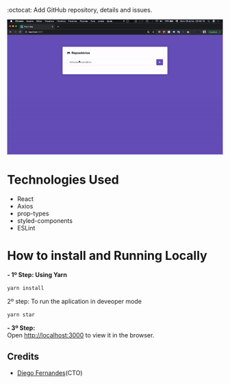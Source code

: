 :octocat: Add GitHub repository, details and issues.

![](github-repo-react.gif)

# Technologies Used

* React
* Axios
* prop-types
* styled-components
* ESLint

# How to install and Running Locally

**- 1º Step: Using Yarn**

```sh
yarn install
```

2º step: To run the aplication in deveoper mode

```sh
yarn star
```

**- 3º Step:** <br>
Open [http://localhost:3000](http://localhost:3000) to view it in the browser.



## Credits

- [Diego Fernandes](https://github.com/diego3g)(CTO)
